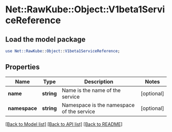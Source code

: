 # Net::RawKube::Object::V1beta1ServiceReference

## Load the model package
```perl
use Net::RawKube::Object::V1beta1ServiceReference;
```

## Properties
Name | Type | Description | Notes
------------ | ------------- | ------------- | -------------
**name** | **string** | Name is the name of the service | [optional] 
**namespace** | **string** | Namespace is the namespace of the service | [optional] 

[[Back to Model list]](../README.md#documentation-for-models) [[Back to API list]](../README.md#documentation-for-api-endpoints) [[Back to README]](../README.md)


